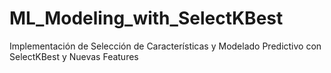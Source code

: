 # ML_Modeling_with_SelectKBest
Implementación de Selección de Características y Modelado Predictivo con SelectKBest y Nuevas Features
